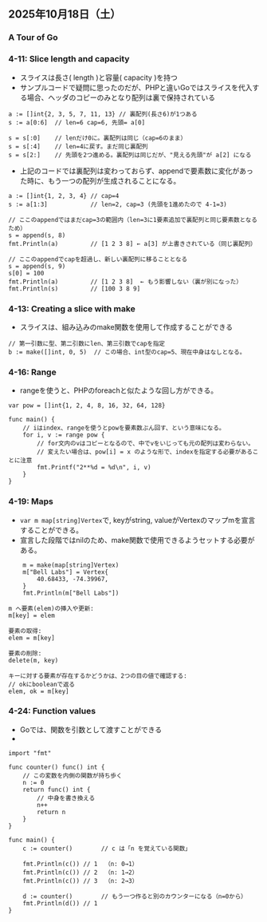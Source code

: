 ## 2025年10月18日（土）

### A Tour of Go
### 4-11: Slice length and capacity
+ スライスは長さ( length )と容量( capacity )を持つ
+ サンプルコードで疑問に思ったのだが、PHPと違いGoではスライスを代入する場合、ヘッダのコピーのみとなり配列は裏で保持されている
```
a := []int{2, 3, 5, 7, 11, 13} // 裏配列(長さ6)が1つある
s := a[0:6]  // len=6 cap=6, 先頭= a[0]

s = s[:0]    // lenだけ0に。裏配列は同じ（cap=6のまま）
s = s[:4]    // len=4に戻す。まだ同じ裏配列
s = s[2:]    // 先頭を2つ進める。裏配列は同じだが、"見える先頭"が a[2] になる
```
+ 上記のコードでは裏配列は変わっておらず、appendで要素数に変化があった時に、もう一つの配列が生成されることになる。
```
a := []int{1, 2, 3, 4} // cap=4
s := a[1:3]            // len=2, cap=3 (先頭を1進めたので 4-1=3)

// ここのappendではまだcap=3の範囲内（len=3に1要素追加で裏配列と同じ要素数となるため）
s = append(s, 8) 
fmt.Println(a)         // [1 2 3 8] ← a[3] が上書きされている（同じ裏配列）

// ここのappendでcapを超過し、新しい裏配列に移ることとなる
s = append(s, 9)
s[0] = 100
fmt.Println(a)         // [1 2 3 8]  ← もう影響しない（裏が別になった）
fmt.Println(s)         // [100 3 8 9]
```

### 4-13: Creating a slice with make
+ スライスは、組み込みのmake関数を使用して作成することができる
```
// 第一引数に型、第二引数にlen、第三引数でcapを指定
b := make([]int, 0, 5)  // この場合、int型のcap=5、現在中身はなしとなる。
```

### 4-16: Range
+ rangeを使うと、PHPのforeachと似たような回し方ができる。
```
var pow = []int{1, 2, 4, 8, 16, 32, 64, 128}

func main() {
    // iはindex、rangeを使うとpowを要素数ぶん回す、という意味になる。
	for i, v := range pow {
        // for文内のvはコピーとなるので、中でvをいじっても元の配列は変わらない。
        // 変えたい場合は、pow[i] = x のような形で、indexを指定する必要があることに注意
		fmt.Printf("2**%d = %d\n", i, v)
	}
}
```

### 4-19: Maps
+ `var m map[string]Vertex`で, keyがstring, valueがVertexのマップmを宣言することができる。
+ 宣言した段階ではnilのため、make関数で使用できるようセットする必要がある。
```
	m = make(map[string]Vertex)
	m["Bell Labs"] = Vertex{
		40.68433, -74.39967,
	}
	fmt.Println(m["Bell Labs"])

m へ要素(elem)の挿入や更新:
m[key] = elem

要素の取得:
elem = m[key]

要素の削除:
delete(m, key)

キーに対する要素が存在するかどうかは、2つの目の値で確認する:
// okにbooleanで返る
elem, ok = m[key]
```

### 4-24: Function values
+ Goでは、関数を引数として渡すことができる
+ 
```
import "fmt"

func counter() func() int {
    // この変数を内側の関数が持ち歩く
    n := 0     
    return func() int {
        // 中身を書き換える
        n++
        return n
    }
}

func main() {
    c := counter()        // c は「n を覚えている関数」

    fmt.Println(c()) // 1  （n: 0→1）
    fmt.Println(c()) // 2  （n: 1→2）
    fmt.Println(c()) // 3  （n: 2→3）

    d := counter()        // もう一つ作ると別のカウンターになる（n=0から）
    fmt.Println(d()) // 1
}
```

